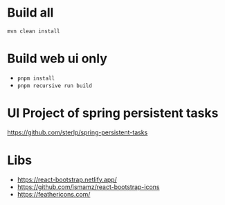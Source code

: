 # Build all

`mvn clean install`

# Build web ui only

-   `pnpm install`
-   `pnpm recursive run build`

# UI Project of spring persistent tasks

https://github.com/sterlp/spring-persistent-tasks

# Libs

-   https://react-bootstrap.netlify.app/
-   https://github.com/ismamz/react-bootstrap-icons
-   https://feathericons.com/
